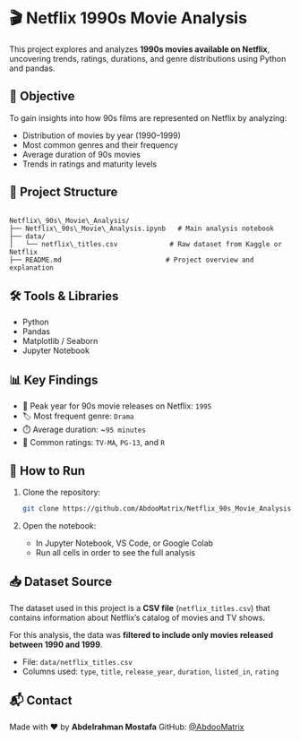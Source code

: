 # 🎬 Netflix 1990s Movie Analysis

This project explores and analyzes **1990s movies available on Netflix**, uncovering trends, ratings, durations, and genre distributions using Python and pandas.

## 📌 Objective

To gain insights into how 90s films are represented on Netflix by analyzing:

- Distribution of movies by year (1990–1999)
- Most common genres and their frequency
- Average duration of 90s movies
- Trends in ratings and maturity levels

## 📂 Project Structure

```

Netflix\_90s\_Movie\_Analysis/
├── Netflix\_90s\_Movie\_Analysis.ipynb   # Main analysis notebook
├── data/
│   └── netflix\_titles.csv             # Raw dataset from Kaggle or Netflix
├── README.md                          # Project overview and explanation

````

## 🛠️ Tools & Libraries

- Python
- Pandas
- Matplotlib / Seaborn
- Jupyter Notebook

## 📊 Key Findings

- 📅 Peak year for 90s movie releases on Netflix: `1995`
- 🏷️ Most frequent genre: `Drama`
- ⏱️ Average duration: ~`95 minutes`
- 🔞 Common ratings: `TV-MA`, `PG-13`, and `R`

## 🚀 How to Run

1. Clone the repository:
   ```bash
   git clone https://github.com/AbdooMatrix/Netflix_90s_Movie_Analysis.git


2. Open the notebook:

   * In Jupyter Notebook, VS Code, or Google Colab
   * Run all cells in order to see the full analysis

## 📥 Dataset Source

The dataset used in this project is a **CSV file** (`netflix_titles.csv`) that contains information about Netflix’s catalog of movies and TV shows.

For this analysis, the data was **filtered to include only movies released between 1990 and 1999**.

- File: `data/netflix_titles.csv`
- Columns used: `type`, `title`, `release_year`, `duration`, `listed_in`, `rating`

## 📬 Contact

Made with ❤️ by **Abdelrahman Mostafa**
GitHub: [@AbdooMatrix](https://github.com/AbdooMatrix)
